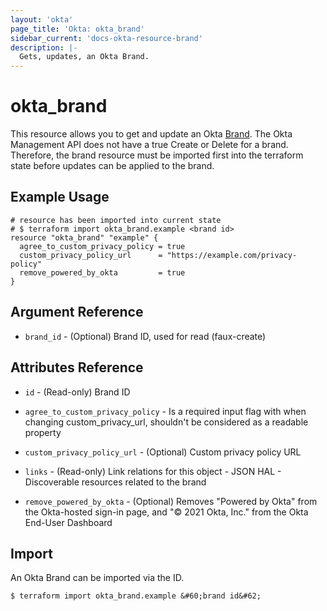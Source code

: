 ```yaml
---
layout: 'okta'
page_title: 'Okta: okta_brand'
sidebar_current: 'docs-okta-resource-brand'
description: |-
  Gets, updates, an Okta Brand.
---
```


# okta_brand

This resource allows you to get and update an Okta [Brand](https://developer.okta.com/docs/reference/api/brands/#brand-object).
The Okta Management API does not have a true Create or Delete for a brand. Therefore, the brand resource must be imported
first into the terraform state before updates can be applied to the brand.

## Example Usage

```hcl
# resource has been imported into current state
# $ terraform import okta_brand.example <brand id>
resource "okta_brand" "example" {
  agree_to_custom_privacy_policy = true
  custom_privacy_policy_url      = "https://example.com/privacy-policy"
  remove_powered_by_okta         = true
}
```

## Argument Reference

- `brand_id` - (Optional) Brand ID, used for read (faux-create)

## Attributes Reference

- `id` - (Read-only) Brand ID

- `agree_to_custom_privacy_policy` - Is a required input flag with when changing custom_privacy_url, shouldn't be considered as a readable property

- `custom_privacy_policy_url` - (Optional) Custom privacy policy URL

- `links` - (Read-only) Link relations for this object - JSON HAL - Discoverable resources related to the brand

- `remove_powered_by_okta` - (Optional) Removes "Powered by Okta" from the Okta-hosted sign-in page, and "© 2021 Okta, Inc." from the Okta End-User Dashboard

## Import

An Okta Brand can be imported via the ID.

```
$ terraform import okta_brand.example &#60;brand id&#62;
```
